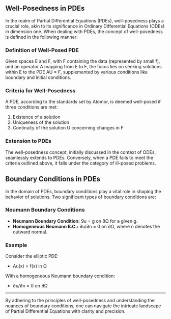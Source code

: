 ## Well-Posedness in PDEs

In the realm of Partial Differential Equations (PDEs), well-posedness plays a crucial role, akin to its significance in Ordinary Differential Equations (ODEs) in dimension one. When dealing with PDEs, the concept of well-posedness is defined in the following manner:

### Definition of Well-Posed PDE

Given spaces E and F, with F containing the data (represented by small f), and an operator A mapping from E to F, the focus lies on seeking solutions within E to the PDE AU = F, supplemented by various conditions like boundary and initial conditions.

### Criteria for Well-Posedness

A PDE, according to the standards set by Atomor, is deemed well-posed if three conditions are met:
1. Existence of a solution
2. Uniqueness of the solution
3. Continuity of the solution U concerning changes in F

### Extension to PDEs

The well-posedness concept, initially discussed in the context of ODEs, seamlessly extends to PDEs. Conversely, when a PDE fails to meet the criteria outlined above, it falls under the category of ill-posed problems.

## Boundary Conditions in PDEs

In the domain of PDEs, boundary conditions play a vital role in shaping the behavior of solutions. Two significant types of boundary conditions are:

### Neumann Boundary Conditions

- **Neumann Boundary Condition:** 9u = g on ∂Ω for a given g.
- **Homogeneous Neumann B.C.:** ∂u/∂n = 0 on ∂Ω, where n denotes the outward normal.

### Example

Consider the elliptic PDE:
- Au(x) = f(x) in Ω

With a homogeneous Neumann boundary condition:
- ∂u/∂n = 0 on ∂Ω

---

By adhering to the principles of well-posedness and understanding the nuances of boundary conditions, one can navigate the intricate landscape of Partial Differential Equations with clarity and precision.